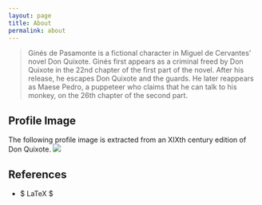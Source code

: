 ```yaml
---
layout: page
title: About
permalink: about
---
```


> Ginés de Pasamonte is a fictional character in Miguel de Cervantes' novel Don Quixote. Ginés first appears as a criminal freed by Don Quixote in the 22nd chapter of the first part of the novel. After his release, he escapes Don Quixote and the guards. He later reappears as Maese Pedro, a puppeteer who claims that he can talk to his monkey, on the 26th chapter of the second part. 

## Profile Image

The following profile image is extracted from an XIXth century edition of Don Quixote.
<img class="mx-auto w-1/2" src="{{site.baseurl}}/assets/img/gines.jpg">

## References

 - $ LaTeX $
